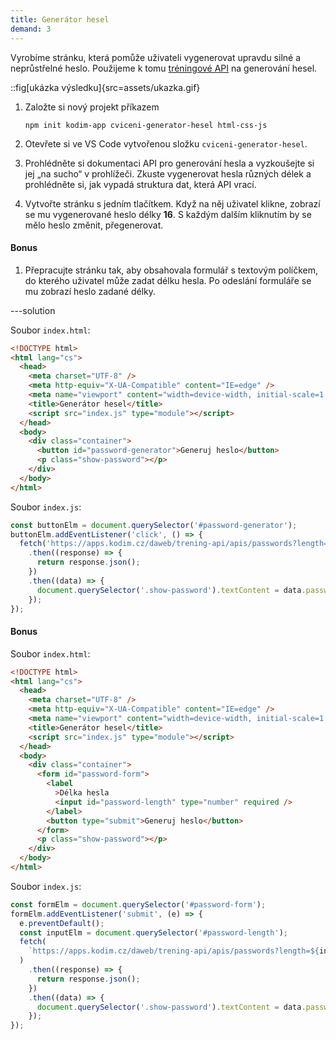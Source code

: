 ```yaml
---
title: Generátor hesel
demand: 3
---
```


Vyrobíme stránku, která pomůže uživateli vygenerovat upravdu silné a neprůstřelné heslo. Použijeme k tomu [tréningové API](https://apps.kodim.cz/daweb/trening-api/docs/heslo) na generování hesel.

::fig[ukázka výsledku]{src=assets/ukazka.gif}

1. Založte si nový projekt příkazem

   ```shell
   npm init kodim-app cviceni-generator-hesel html-css-js
   ```

1. Otevřete si ve VS Code vytvořenou složku `cviceni-generator-hesel`.
1. Prohlédněte si dokumentaci API pro generování hesla a vyzkoušejte si jej „na sucho“ v prohlížeči. Zkuste vygenerovat hesla různých délek a prohlédněte si, jak vypadá struktura dat, která API vrací.
1. Vytvořte stránku s jedním tlačítkem. Když na něj uživatel klikne, zobrazí se mu vygenerované heslo délky **16**. S každým dalším kliknutím by se mělo heslo změnit, přegenerovat.

#### Bonus

1. Přepracujte stránku tak, aby obsahovala formulář s textovým políčkem, do kterého uživatel může zadat délku hesla. Po odeslání formuláře se mu zobrazí heslo zadané délky.

---solution

Soubor `index.html`:

```html
<!DOCTYPE html>
<html lang="cs">
  <head>
    <meta charset="UTF-8" />
    <meta http-equiv="X-UA-Compatible" content="IE=edge" />
    <meta name="viewport" content="width=device-width, initial-scale=1.0" />
    <title>Generátor hesel</title>
    <script src="index.js" type="module"></script>
  </head>
  <body>
    <div class="container">
      <button id="password-generator">Generuj heslo</button>
      <p class="show-password"></p>
    </div>
  </body>
</html>
```

Soubor `index.js`:

```js
const buttonElm = document.querySelector('#password-generator');
buttonElm.addEventListener('click', () => {
  fetch('https://apps.kodim.cz/daweb/trening-api/apis/passwords?length=16')
    .then((response) => {
      return response.json();
    })
    .then((data) => {
      document.querySelector('.show-password').textContent = data.password;
    });
});
```

#### Bonus

Soubor `index.html`:

```html
<!DOCTYPE html>
<html lang="cs">
  <head>
    <meta charset="UTF-8" />
    <meta http-equiv="X-UA-Compatible" content="IE=edge" />
    <meta name="viewport" content="width=device-width, initial-scale=1.0" />
    <title>Generátor hesel</title>
    <script src="index.js" type="module"></script>
  </head>
  <body>
    <div class="container">
      <form id="password-form">
        <label
          >Délka hesla
          <input id="password-length" type="number" required />
        </label>
        <button type="submit">Generuj heslo</button>
      </form>
      <p class="show-password"></p>
    </div>
  </body>
</html>
```

Soubor `index.js`:

```js
const formElm = document.querySelector('#password-form');
formElm.addEventListener('submit', (e) => {
  e.preventDefault();
  const inputElm = document.querySelector('#password-length');
  fetch(
    `https://apps.kodim.cz/daweb/trening-api/apis/passwords?length=${inputElm.value}`
  )
    .then((response) => {
      return response.json();
    })
    .then((data) => {
      document.querySelector('.show-password').textContent = data.password;
    });
});
```
